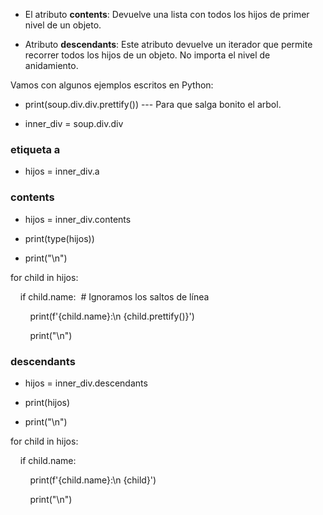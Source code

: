 - El atributo **contents**: Devuelve una lista con todos los hijos de primer nivel de un objeto.

- Atributo **descendants**: Este atributo devuelve un iterador que permite recorrer todos los hijos de un objeto. No importa el nivel de anidamiento.

Vamos con algunos ejemplos escritos en Python: 

- print(soup.div.div.prettify()) --- Para que salga bonito el arbol. 

- inner_div = soup.div.div

### etiqueta a

- hijos = inner_div.a

### contents

- hijos = inner_div.contents

- print(type(hijos))

- print("\n")

for child in hijos:

    if child.name:  # Ignoramos los saltos de línea

        print(f'{child.name}:\n {child.prettify()}')

        print("\n")

### descendants

- hijos = inner_div.descendants

- print(hijos)

- print("\n")

for child in hijos:

    if child.name:

        print(f'{child.name}:\n {child}')

        print("\n")


